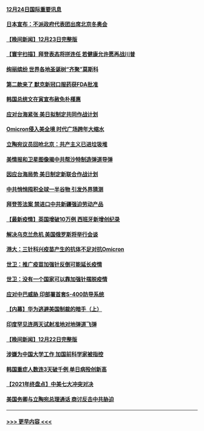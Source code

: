 #### [12月24日国际重要讯息](../pages/prog202/a103302265.md?t=12241900) 
#### [日本宣布：不派政府代表团出席北京冬奥会](../pages/prog202/a103302203.md?t=12241900) 
#### [【晚间新闻】12月23日完整版](../pages/prog202/a103301989.md?t=12241900) 
#### [【寰宇扫描】拜登表态将拼连任 若健康允许愿再战川普](../pages/prog202/a103301749.md?t=12241900) 
#### [绚丽缤纷 世界各地圣诞树“齐聚”莫斯科](../pages/prog202/a103301810.md?t=12241900) 
#### [第二款来了 默克新冠口服药获FDA批准](../pages/prog202/a103301778.md?t=12241900) 
#### [韩国总统文在寅宣布赦免朴槿惠](../pages/prog202/a103301942.md?t=12241900) 
#### [应对台海紧张 美日拟制定共同作战计划](../pages/prog202/a103301772.md?t=12241900) 
#### [Omicron侵入美全境 时代广场跨年大缩水](../pages/prog202/a103301837.md?t=12241900) 
#### [立陶宛议员回呛北京：共产主义已进垃圾堆](../pages/prog202/a103301789.md?t=12241900) 
#### [美情报和卫星图像揭中共帮沙特制造弹道导弹](../pages/prog202/a103301734.md?t=12241900) 
#### [因应台海局势 美日制定新联合作战计划](../pages/prog202/a103301695.md?t=12241900) 
#### [中共悄悄囤积全球一半谷物 引发外界猜测](../pages/prog202/a103301678.md?t=12241900) 
#### [拜登签法案 禁进口中共新疆强迫劳动产品](../pages/prog202/a103301625.md?t=12241900) 
#### [【最新疫情】英国增破10万例 西班牙新增创纪录](../pages/prog202/a103301655.md?t=12241900) 
#### [解决乌克兰危机 美国俄罗斯将举行会谈](../pages/prog202/a103301610.md?t=12241900) 
#### [港大：三针科兴疫苗产生的抗体不足对抗Omicron](../pages/prog202/a103301571.md?t=12241900) 
#### [世卫：推广疫苗加强针反倒可能延长疫情](../pages/prog202/a103301594.md?t=12241900) 
#### [世卫：没有一个国家可以靠加强针摆脱疫情](../pages/prog202/a103301538.md?t=12241900) 
#### [应对中巴威胁 印部署首套S-400防导系统](../pages/prog202/a103301525.md?t=12241900) 
#### [【内幕】华为逃避美国制裁的暗手（上）](../pages/prog202/a103301390.md?t=12241900) 
#### [印度罕见连两天试射准地对地弹道飞弹](../pages/prog202/a103301351.md?t=12241900) 
#### [【晚间新闻】12月22日完整版](../pages/prog202/a103301155.md?t=12241900) 
#### [涉嫌为中国大学工作 加国前科学家被指控](../pages/prog202/a103300937.md?t=12241900) 
#### [韩国重症人数连3天破千例 单日病殁创新高](../pages/prog202/a103301264.md?t=12241900) 
#### [【2021年终盘点】中美七大冲突对决](../pages/prog202/a103301190.md?t=12241900) 
#### [美国务卿与立陶宛总理通话 商讨反击中共胁迫](../pages/prog202/a103301121.md?t=12241900) 

----
#### [ >>> 更早内容 <<< ](../indexes/prog202-earlier.md)
